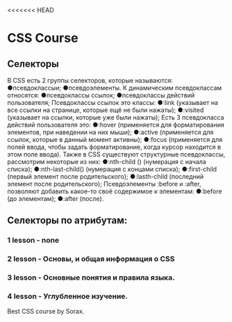 <<<<<<< HEAD

# CSS Course

## Селекторы

В CSS есть 2 группы селекторов, которые называются:
●псевдоклассыи;
●псевдоэлементы.
К динамическим псевдоклассам относятся:
●псевдоклассы ссылок;
●псевдоклассы действий пользователя;
Псевдоклассы ссылок это классы:
●:link (указывает на все ссылки на странице, которые ещё не были нажаты);
●:visited (указывает на ссылки, которые уже были нажаты);
Есть 3 псевдокласса действий пользователя это:
●:hover (применяется для форматирования элементов, при наведении на них мыши);
●:active (применяется для ссылок, которые в данный момент активны);
●:focus (применяется для полей ввода, чтобы задать форматирование, когда курсор находится в этом поле ввода).
Также в CSS существуют структурные псевдоклассы, рассмотрим некоторые из них:
●:nth-child () (нумерация с начала списка);
●:nth-last-child() (нумерация с концами списка);
●:first-child (первый элемент после родительского);
●:lasth-child (последний элемент после родительского);
Псевдоэлементы :before и :after, позволяют добавить какое-то своё содержимое к элементам:
●:before (до элементам);
●:after (после).

## Селекторы по атрибутам:

### 1 lesson - none

### 2 lesson - Основы, и общая информация о CSS

### 3 lesson - Основные понятия и правила языка.

### 4 lesson - Углубленное изучение.

Best CSS course by Sorax.
